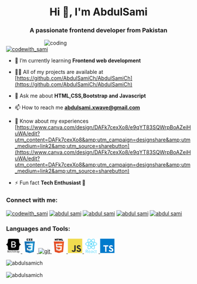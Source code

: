 
<h1 align="center">Hi 👋, I'm AbdulSami</h1>
<h3 align="center">A passionate frontend developer from Pakistan</h3>
<img align="right" alt="coding" width="400px" src="https://camo.githubusercontent.com/cae12fddd9d6982901d82580bdf321d81fb299141098ca1c2d4891870827bf17/68747470733a2f2f6d69726f2e6d656469756d2e636f6d2f6d61782f313336302f302a37513379765349765f7430696f4a2d5a2e676966">
<p align="left"> <a href="https://github.com/ryo-ma/github-profile-trophy"></a> </p>

<p align="left"> <a href="https://twitter.com/codewith_sami" target="blank"><img src="https://img.shields.io/twitter/follow/codewith_sami?logo=twitter&amp;style=for-the-badge" alt="codewith_sami"></a> </p>

- 🌱 I’m currently learning **Frontend web development**

- 👨‍💻 All of my projects are available at [https://github.com/AbdulSamiCh/AbdulSamiCh](https://github.com/AbdulSamiCh/AbdulSamiCh)

- 💬 Ask me about **HTML,CSS,Bootstrap and Javascript**

- 📫 How to reach me **abdulsami.xwave@gmail.com**

- 📄 Know about my experiences [https://www.canva.com/design/DAFk7cexXo8/e9qYT83SQWrpBoAZeiHuWA/edit?utm_content=DAFk7cexXo8&amp;utm_campaign=designshare&amp;utm_medium=link2&amp;utm_source=sharebutton](https://www.canva.com/design/DAFk7cexXo8/e9qYT83SQWrpBoAZeiHuWA/edit?utm_content=DAFk7cexXo8&amp;utm_campaign=designshare&amp;utm_medium=link2&amp;utm_source=sharebutton)

- ⚡ Fun fact **Tech Enthusiast 🚀**

<h3 align="left">Connect with me:</h3>
<p align="left">
<a href="https://twitter.com/codewith_sami" target="blank"><img align="center" src="https://raw.githubusercontent.com/rahuldkjain/github-profile-readme-generator/master/src/images/icons/Social/twitter.svg" alt="codewith_sami" height="30" width="40"></a>
<a href="https://linkedin.com/in/abdul sami" target="blank"><img align="center" src="https://raw.githubusercontent.com/rahuldkjain/github-profile-readme-generator/master/src/images/icons/Social/linked-in-alt.svg" alt="abdul sami" height="30" width="40"></a>
<a href="https://stackoverflow.com/users/abdul sami" target="blank"><img align="center" src="https://raw.githubusercontent.com/rahuldkjain/github-profile-readme-generator/master/src/images/icons/Social/stack-overflow.svg" alt="abdul sami" height="30" width="40"></a>
<a href="https://fb.com/abdul sami" target="blank"><img align="center" src="https://raw.githubusercontent.com/rahuldkjain/github-profile-readme-generator/master/src/images/icons/Social/facebook.svg" alt="abdul sami" height="30" width="40"></a>
<a href="https://instagram.com/abdul sami" target="blank"><img align="center" src="https://raw.githubusercontent.com/rahuldkjain/github-profile-readme-generator/master/src/images/icons/Social/instagram.svg" alt="abdul sami" height="30" width="40"></a>
</p>

<h3 align="left">Languages and Tools:</h3>
<p align="left"> <a href="https://getbootstrap.com" target="_blank" rel="noreferrer"> <img src="https://raw.githubusercontent.com/devicons/devicon/master/icons/bootstrap/bootstrap-plain-wordmark.svg" alt="bootstrap" width="40" height="40"> </a> <a href="https://www.w3schools.com/css/" target="_blank" rel="noreferrer"> <img src="https://raw.githubusercontent.com/devicons/devicon/master/icons/css3/css3-original-wordmark.svg" alt="css3" width="40" height="40"> </a> <a href="https://git-scm.com/" target="_blank" rel="noreferrer"> <img src="https://www.vectorlogo.zone/logos/git-scm/git-scm-icon.svg" alt="git" width="40" height="40"> </a> <a href="https://www.w3.org/html/" target="_blank" rel="noreferrer"> <img src="https://raw.githubusercontent.com/devicons/devicon/master/icons/html5/html5-original-wordmark.svg" alt="html5" width="40" height="40"> </a> <a href="https://developer.mozilla.org/en-US/docs/Web/JavaScript" target="_blank" rel="noreferrer"> <img src="https://raw.githubusercontent.com/devicons/devicon/master/icons/javascript/javascript-original.svg" alt="javascript" width="40" height="40"> </a> <a href="https://reactjs.org/" target="_blank" rel="noreferrer"> <img src="https://raw.githubusercontent.com/devicons/devicon/master/icons/react/react-original-wordmark.svg" alt="react" width="40" height="40"> </a> <a href="https://www.typescriptlang.org/" target="_blank" rel="noreferrer"> <img src="https://raw.githubusercontent.com/devicons/devicon/master/icons/typescript/typescript-original.svg" alt="typescript" width="40" height="40"> </a> </p>

<p><img align="center" src="https://github-readme-stats.vercel.app/api/top-langs?username=abdulsamich&amp;show_icons=true&amp;locale=en&amp;layout=compact" alt="abdulsamich"></p>

<p><img align="center" src="https://github-readme-streak-stats.herokuapp.com/?user=abdulsamich&amp;" alt="abdulsamich"></p>
